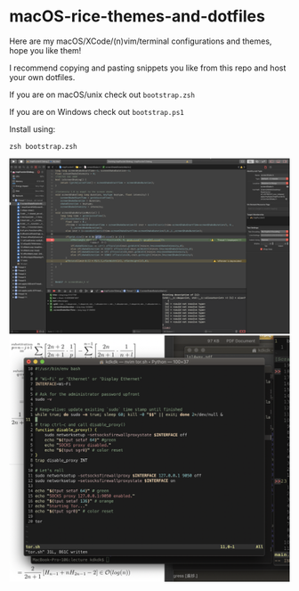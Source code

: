 # macOS-rice-themes-and-dotfiles
Here are my macOS/XCode/(n)vim/terminal configurations and themes, hope you like them!

I recommend copying and pasting snippets you like from this repo and host your own dotfiles.

If you are on macOS/unix check out `bootstrap.zsh`

If you are on Windows check out `bootstrap.ps1`

Install using:
```
zsh bootstrap.zsh
```

![Alt text](xcode/xcodetheme.png?raw=true "XCode Theme")
![Alt text](terminal/terminaltheme.png?raw=true "Terminal Theme")
